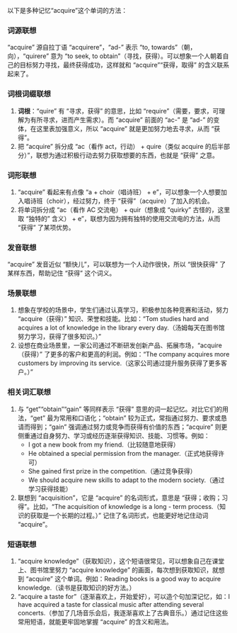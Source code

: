 以下是多种记忆“acquire”这个单词的方法：

### 词源联想
“acquire” 源自拉丁语 “acquirere”，“ad-” 表示 “to, towards”（朝，向），“quirere” 意为 “to seek, to obtain”（寻找，获得）。可以想象一个人朝着自己的目标努力寻找，最终获得成功，这样就和 “acquire”“获得，取得” 的含义联系起来了。

### 词根词缀联想
1. **词根**：“quire” 有 “寻求，获得” 的意思，比如 “require”（需要，要求，可理解为有所寻求，进而产生需求）。而 “acquire” 前面的 “ac-” 是 “ad-” 的变体，在这里表加强意义，所以 “acquire” 就是更加努力地去寻求，从而 “获得”。
2. 把 “acquire” 拆分成 “ac（看作 act，行动） + quire（类似 acquire 的后半部分）”，联想为通过积极行动去努力获取想要的东西，也就是 “获得” 之意。

### 词形联想
1. “acquire” 看起来有点像 “a + choir（唱诗班） + e”，可以想象一个人想要加入唱诗班（choir），经过努力，终于 “获得”（acquire）了加入的机会。
2. 将单词拆分成 “ac（看作 AC 交流电） + quir（想象成 “quirky” 古怪的，这里取 “独特的” 含义） + e”，联想为因为拥有独特的使用交流电的方法，从而 “获得” 了某项优势。

### 发音联想
“acquire” 发音近似 “额快儿”，可以联想为一个人动作很快，所以 “很快获得” 了某样东西，帮助记住 “获得” 这个词义。

### 场景联想
1. 想象在学校的场景中，学生们通过认真学习，积极参加各种竞赛和活动，努力 “acquire（获得）” 知识、荣誉和技能。比如：“Tom studies hard and acquires a lot of knowledge in the library every day.（汤姆每天在图书馆努力学习，获得了很多知识。）”
2. 设想在商业场景里，一家公司通过不断研发创新产品、拓展市场，“acquire（获得）” 了更多的客户和更高的利润。例如：“The company acquires more customers by improving its service.（这家公司通过提升服务获得了更多客户。）”

### 相关词汇联想
1. 与 “get”“obtain”“gain” 等同样表示 “获得” 意思的词一起记忆。对比它们的用法，“get” 最为常用和口语化；“obtain” 较为正式，常指通过努力、要求或恳请而得到；“gain” 强调通过努力或竞争而获得有价值的东西；“acquire” 则更侧重通过自身努力、学习或经历逐渐获得知识、技能、习惯等。例如：
    - I got a new book from my friend.（比较随意地获得）
    - He obtained a special permission from the manager.（正式地获得许可）
    - She gained first prize in the competition.（通过竞争获得）
    - We should acquire new skills to adapt to the modern society.（通过学习获得技能）
2. 联想到 “acquisition”，它是 “acquire” 的名词形式，意思是 “获得；收购；习得”。比如，“The acquisition of knowledge is a long - term process.（知识的获取是一个长期的过程。）” 记住了名词形式，也能更好地记住动词 “acquire”。

### 短语联想
1. “acquire knowledge”（获取知识），这个短语很常见，可以想象自己在课堂上、图书馆里努力 “acquire knowledge” 的画面，每次想到获取知识，就想到 “acquire” 这个单词。例如：Reading books is a good way to acquire knowledge.（读书是获取知识的好方法。）
2. “acquire a taste for”（逐渐喜欢上，开始爱好），可以造个句加深记忆，如：I have acquired a taste for classical music after attending several concerts.（参加了几场音乐会后，我逐渐喜欢上了古典音乐。）通过记住这些常用短语，就能更牢固地掌握 “acquire” 的含义和用法。 